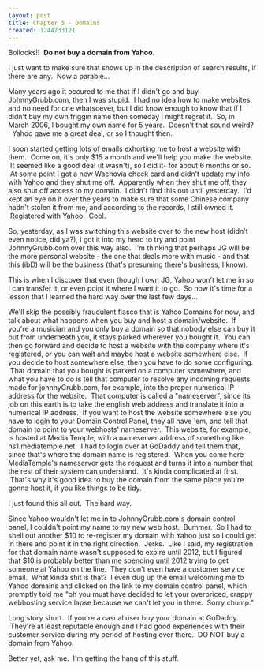 ```yaml
--- 
layout: post
title: Chapter 5 - Domains
created: 1244733121
---
```

Bollocks!!  <strong>Do not buy a domain from Yahoo.</strong>

I just want to make sure that shows up in the description of search results, if there are any.  Now a parable...

<!--break-->

Many years ago it occured to me that if I didn't go and buy JohnnyGrubb.com, then I was stupid.  I had no idea how to make websites and no need for one whatsoever, but I did know enough to know that if I didn't buy my own friggin name then someday I might regret it.  So, in March 2006, I bought my own name for 5 years.  Doesn't that sound weird?   Yahoo gave me a great deal, or so I thought then.

I soon started getting lots of emails exhorting me to host a website with them.  Come on, it's only $15 a month and we'll help you make the website.  It seemed like a good deal (it wasn't), so I did it- for about 6 months or so.  At some point I got a new Wachovia check card and didn't update my info with Yahoo and they shut me off.  Apparently when they shut me off, they also shut off access to my domain.  I didn't find this out until yesterday.  I'd kept an eye on it over the years to make sure that some Chinese company hadn't stolen it from me, and according to the records, I still owned it.  Registered with Yahoo.  Cool.

So, yesterday, as I was switching this website over to the new host (didn't even notice, did ya?), I got it into my head to try and point JohnnyGrubb.com over this way also.  I'm thinking that perhaps JG will be the more personal website - the one that deals more with music - and that this (ibD) will be the business (that's presuming there's business, I know).

This is when I discover that even though I own JG, Yahoo won't let me in so I can transfer it, or even point it where I want it to go.  So now it's time for a lesson that I learned the hard way over the last few days...

We'll skip the possibly fraudulent fiasco that is Yahoo Domains for now, and talk about what happens when you buy and host a domain/website.  If you're a musician and you only buy a domain so that nobody else can buy it out from underneath you, it stays parked wherever you bought it.  You can then go forward and decide to host a website with the company where it's registered, or you can wait and maybe host a website somewhere else.  If you decide to host somewhere else, then you have to do some configuring.  That domain that you bought is parked on a computer somewhere, and what you have to do is tell that computer to resolve any incoming requests made for johnnyGrubb.com, for example, into the proper numerical IP address for the website.  That computer is called a "nameserver", since its job on this earth is to take the english web address and translate it into a numerical IP address.  If you want to host the website somewhere else you have to login to your Domain Control Panel, they all have 'em, and tell that domain to point to your webhosts' nameserver.  This website, for example, is hosted at Media Temple, with a nameserver address of something like ns1.mediatemple.net.  I had to login over at GoDaddy and tell them that, since that's where the domain name is registered.  When you come here MediaTemple's nameserver gets the request and turns it into a number that the rest of their system can understand.  It's kinda complicated at first.  That's why it's good idea to buy the domain from the same place you're gonna host it, if you like things to be tidy.

I just found this all out.  The hard way.

Since Yahoo wouldn't let me in to JohnnyGrubb.com's domain control panel, I couldn't point my name to my new web host.  Bummer.  So I had to shell out another $10 to re-register my domain with Yahoo just so I could get in there and point it in the right direction.  Jerks.  Like I said, my registration for that domain name wasn't supposed to expire until 2012, but I figured that $10 is probably better than me spending until 2012 trying to get someone at Yahoo on the line.  They don't even have a customer service email.  What kinda shit is that?  I even dug up the email welcoming me to Yahoo domains and clicked on the link to my domain control panel, which promptly told me "oh you must have decided to let your overpriced, crappy webhosting service lapse because we can't let you in there.  Sorry chump."

Long story short.  If you're a casual user buy your domain at GoDaddy.  They're at least reputable enough and I had good experiences with their customer service during my period of hosting over there.  DO NOT buy a domain from Yahoo.

Better yet, ask me.  I'm getting the hang of this stuff.
